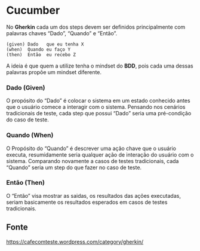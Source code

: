 # Cucumber


No __Gherkin__ cada um dos steps devem ser definidos principalmente com palavras chaves “Dado”, “Quando” e “Então”.

    (given) Dado   que eu tenha X
    (when)  Quando eu faço Y
    (then)  Então  eu recebo Z

A ideia é que quem a utilize tenha o mindset do __BDD__, pois cada uma dessas palavras propõe um mindset diferente.

### Dado (Given)

O propósito do “Dado” é colocar o sistema em um estado conhecido antes que o usuário comece a interagir com o sistema.
Pensando nos cenários tradicionais de teste, cada step que possui “Dado” seria uma pré-condição do caso de teste.


### Quando (When)

O Propósito do “Quando” é descrever uma ação chave que o usuário executa, resumidamente seria qualquer ação de interação
 do usuário com o sistema. Comparando novamente a casos de testes tradicionais, cada “Quando” seria um step do que fazer no caso de teste.


### Então (Then)

O “Então” visa mostrar as saidas, os resultados das ações executadas, seriam basicamente os resultados esperados em
casos de testes tradicionais.



## Fonte

https://cafecomteste.wordpress.com/category/gherkin/